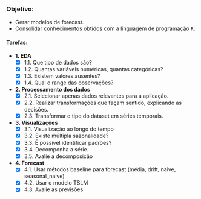 ### Objetivo:

- Gerar modelos de forecast.
- Consolidar conhecimentos obtidos com a linguagem de programação `R`.

#### Tarefas:

- **1. EDA**
  - [X] 1.1. Que tipo de dados são?
  - [X] 1.2. Quantas variáveis numéricas, quantas categóricas?
  - [X] 1.3. Existem valores ausentes?
  - [X] 1.4. Qual o range das observações?
- **2. Processamento dos dados**
  - [X] 2.1. Selecionar apenas dados relevantes para a aplicação.
  - [X] 2.2. Realizar transformações que façam sentido, explicando as decisões.
  - [X] 2.3. Transformar o tipo do dataset em séries temporais.
- **3. Visualizações**
  - [X] 3.1. Visualização ao longo do tempo
  - [X] 3.2. Existe múltipla sazonalidade?
  - [X] 3.3. É possível identificar padrões?
  - [X] 3.4. Decomponha a série.
  - [X] 3.5. Avalie a decomposição
- **4. Forecast**
  - [X] 4.1. Usar métodos baseline para forecast (média, drift, naive, seasonal_naive)
  - [X] 4.2. Usar o modelo TSLM
  - [X] 4.3. Avalie as previsões
